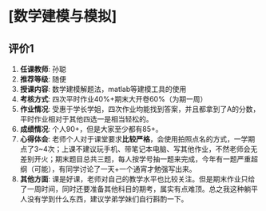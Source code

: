 # [数学建模与模拟]

## 评价1

1. **任课教师**: 孙聪
2. **推荐等级**: 随便
3. **授课内容**: 数学建模解题法，matlab等建模工具的使用
4. **考核方式**: 四次平时作业40%+期末大开卷60%（为期一周）
5. **作业情况**: 受惠于学长学姐，四次作业均能找到答案，并且都拿到了A的分数，平时作业相对于其他四选一是相当轻松的。
6. **成绩情况**: 个人90+，但是大家至少都有85+。
7. **心得体会**: 老师个人对于课堂要求**比较严格**，会使用拍照点名的方式，一学期点了3~4次；上课不建议玩手机、带笔记本电脑、写其他作业，不然老师会无差别开火；期末题目总共三题，每人按学号抽一题来完成，今年有一题严重超纲（可能），有同学讨论了一天+一个通宵才勉强写出来。
8. **其他方面**: 课是好课，老师对自己的教学水平也比较关注。但是期末作业只给了一周时间，同时还要准备其他科目的期考，属实有点难顶。总之我这种躺平人没有学到什么东西，建议学弟学妹们自行斟酌一下。
